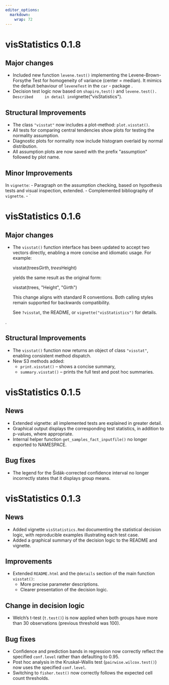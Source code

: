 ```yaml
---
editor_options: 
  markdown: 
    wrap: 72
---
```


# visStatistics 0.1.8

## Major changes

-   Included new function `levene.test()` implementing the
    Levene-Brown-Forsythe Test for homogeneity of variance (center =
    median). It mimics the default behaviour of `leveneTest` in the
    `car` - package .
-   Decision test logic now based on `shapiro,test()` and
    `levene.test(). Described     in detail in`vignette("visStatistics").

## Structural Improvements

-   The class `"visstat"` now includes a plot-method: `plot.visstat()`.
-   All tests for comparing central tendencies show plots for testing
    the normality assumption.
-   Diagnostic plots for normality now include histogram overlaid by
    normal distribution.
-   All assumption plots are now saved with the prefix "assumption"
    followed by plot name.

## Minor Improvements

In `vignette`: - Paragraph on the assumption checking, based on
hypothesis tests and visual inspection, extended. - Complemented
bibliography of `vignette`. - \`

# visStatistics 0.1.6

## Major changes

-   The `visstat()` function interface has been updated to accept two
    vectors directly, enabling a more concise and idiomatic usage. For
    example:

    visstat(trees$Girth, trees$Height)

    yields the same result as the original form:

    visstat(trees, "Height", "Girth")

    This change aligns with standard R conventions. Both calling styles
    remain supported for backwards compatibility.

    See `?visstat`, the README, or `vignette("visStatistics")` for
    details.

.

## Structural Improvements

-   The `visstat()` function now returns an object of class `"visstat"`,
    enabling consistent method dispatch.
-   New S3 methods added:
    -   `print.visstat()` – shows a concise summary,
    -   `summary.visstat()` – prints the full test and post hoc
        summaries.

# visStatistics 0.1.5

## News

-   Extended vignette: all implemented tests are explained in greater
    detail.
-   Graphical output displays the corresponding test statistics, in
    addition to p-values, where appropriate.
-   Internal helper function `get_samples_fact_inputfile()` no longer
    exported to NAMESPACE.

## Bug fixes

-   The legend for the Šidák-corrected confidence interval no longer
    incorrectly states that it displays group means.

# visStatistics 0.1.3

## News

-   Added vignette `visStatistics.Rmd` documenting the statistical
    decision logic, with reproducible examples illustrating each test
    case.
-   Added a graphical summary of the decision logic to the README and
    vignette.

## Improvements

-   Extended `README.html` and the `@details` section of the main
    function `visstat()`:
    -   More precise parameter descriptions.
    -   Clearer presentation of the decision logic.

## Change in decision logic

-   Welch’s t-test (`t.test()`) is now applied when both groups have
    more than 30 observations (previous threshold was 100).

## Bug fixes

-   Confidence and prediction bands in regression now correctly reflect
    the specified `conf.level` rather than defaulting to 0.95.
-   Post hoc analysis in the Kruskal–Wallis test
    (`pairwise.wilcox.test()`) now uses the specified `conf.level`.
-   Switching to `fisher.test()` now correctly follows the expected cell
    count thresholds.
